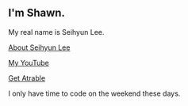 I'm Shawn.
---
My real name is Seihyun Lee.

[About Seihyun Lee](https://seihyun.atrable.com)

[My YouTube](https://www.youtube.com/channel/UCk6qk-1NLS4DUkhfeM-vNSA)

[Get Atrable](https://get.atrable.com)

I only have time to code on the weekend these days.
